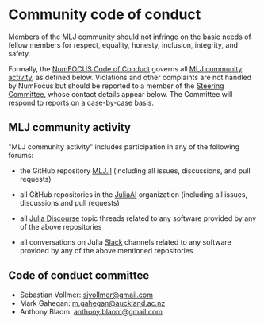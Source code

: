 # Community code of conduct

Members of the MLJ community should not infringe on the basic needs of
fellow members for respect, equality, honesty, inclusion, integrity,
and safety.

Formally, the [NumFOCUS Code of
Conduct](https://numfocus.org/code-of-conduct) governs all [MLJ
community activity](#mlj-community-participation), as defined
below. Violations and other complaints are not handled by NumFocus
but should be reported to a member of the [Steering
Committee](#steering-committee), whose contact details appear
below. The Committee will respond to reports on a case-by-case basis.

## MLJ community activity

"MLJ community activity" includes participation in any of the
following forums:

- the GitHub repository
  [MLJ.jl](https://github.com/alan-turing-institute/MLJ.jl) (including
  all issues, discussions, and pull requests)

- all GitHub repositories in the [JuliaAI](https://github.com/JuliaAI)
  organization (including all issues, discussions and pull requests)

- all [Julia Discourse](https://discourse.julialang.org/about) topic
  threads related to any software provided by any of the above
  repositories

- all conversations on Julia [Slack](https://slack.com/intl/en-nz/)
  channels related to any software provided by any of the above
  mentioned repositories


## Code of conduct committee

- Sebastian Vollmer: sjvollmer@gmail.com
- Mark Gahegan: m.gahegan@auckland.ac.nz
- Anthony Blaom: anthony.blaom@gmail.com
